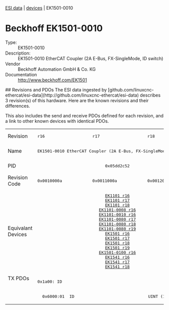 <div class="nav"><a href="/esi-data">ESI data</a> | <a href="/esi-data/devices">devices</a> | EK1501-0010</div>

#  Beckhoff EK1501-0010

<dl>
  <dt>Type:</dt><dd>EK1501-0010</dd>
  <dt>Description:</dt><dd>EK1501-0010 EtherCAT Coupler (2A E-Bus, FX-SingleMode, ID switch)</dd>
  <dt>Vendor</dt><dd>Beckhoff Automation GmbH & Co. KG</dd>
  <dt>Documentation</dt><dd><a href="http://www.beckhoff.com/EK1501">http://www.beckhoff.com/EK1501</a></dd>
</dl>
## Revisions and PDOs
The ESI data ingested by [github.com/linuxcnc-ethercat/esi-data](http://github.com/linuxcnc-ethercat/esi-data) describes 3 revision(s) of this hardware.  Here are the known revisions and their differences.

This also includes the send and receive PDOs defined for each revision, and a link to other known devices with identical PDOs.

<table>
<tr >
<td class="first">Revision</td>
<td ><pre>r16</pre></td>
<td ><pre>r17</pre></td>
<td ><pre>r18</pre></td>
</tr>
<tr >
<td class="first">Name</td>
<td  colspan=3 align="center"><pre>EK1501-0010 EtherCAT Coupler (2A E-Bus, FX-SingleMode, ID switch)</pre></td>
</tr>
<tr >
<td class="first">PID</td>
<td  colspan=3 align="center"><pre>0x05dd2c52</pre></td>
</tr>
<tr >
<td class="first">Revision Code</td>
<td ><pre>0x0010000a</pre></td>
<td ><pre>0x0011000a</pre></td>
<td ><pre>0x0012000a</pre></td>
</tr>
<tr >
<td class="first">Equivalant Devices</td>
<td  colspan=3 align="center"><pre><a href="EK1101">EK1101 r16</a><br/><a href="EK1101">EK1101 r17</a><br/><a href="EK1101">EK1101 r18</a><br/><a href="EK1101-0008">EK1101-0008 r16</a><br/><a href="EK1101-0010">EK1101-0010 r16</a><br/><a href="EK1101-0080">EK1101-0080 r17</a><br/><a href="EK1101-0080">EK1101-0080 r18</a><br/><a href="EK1101-0080">EK1101-0080 r19</a><br/><a href="EK1501">EK1501 r16</a><br/><a href="EK1501">EK1501 r17</a><br/><a href="EK1501">EK1501 r18</a><br/><a href="EK1501">EK1501 r19</a><br/><a href="EK1501-0100">EK1501-0100 r16</a><br/><a href="EK1541">EK1541 r16</a><br/><a href="EK1541">EK1541 r17</a><br/><a href="EK1541">EK1541 r18</a></pre></td>
</tr>
<tr class="txpdo pdosection">
<td class="first" rowspan=2 valign=top>TX PDOs</td>
<td colspan=3 align="left"><pre>0x1a00: ID</pre></td>
<td></td>
</tr>
<tr class="txpdo">
<td  colspan=3 align="left"><pre>  0x6000:01  ID                              UINT (16 bits)</pre></td>
</tr>
</table>
